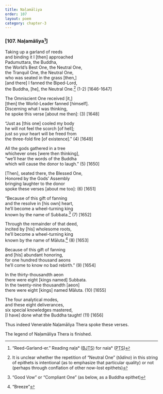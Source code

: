 ```yaml
---
title: Naḷamāliya
order: 107
layout: poem
category: chapter-3
---
```


### \[107. Naḷamāliya[^1]\]

Taking up a garland of reeds  
and binding it I \[then\] approached  
Padumuttara, the Buddha,  
the World’s Best One, the Neutral One,  
the Tranquil One, the Neutral One,  
who was seated in the grass \[then,\]  
\[and there\] I fanned the Biped-Lord,  
the Buddha, \[he\], the Neutral One.[^2] (1-2) \[1646-1647\]

The Omniscient One received \[it,\]  
\[then\] the World-Leader fanned \[himself\].  
Discerning what I was thinking,  
he spoke this verse \[about me then\]: (3) \[1648\]

“Just as \[this one\] cooled my body  
he will not feel the scorch \[of hell\];  
just so your heart will be freed from  
the three-fold fire \[of existence\].” (4) \[1649\]

All the gods gathered in a tree  
whichever ones \[were then thinking\],  
“we’ll hear the words of the Buddha  
which will cause the donor to laugh.” (5) \[1650\]

\[Then\], seated there, the Blessed One,  
Honored by the Gods’ Assembly  
bringing laughter to the donor  
spoke these verses \[about me too\]: (6) \[1651\]

“Because of this gift of fanning  
and the resolve in \[his own\] heart,  
he’ll become a wheel-turning king  
known by the name of Subbata.[^3] (7) \[1652\]

Through the remainder of that deed,  
incited by \[his\] wholesome roots,  
he’ll become a wheel-turning king  
known by the name of Māluta.[^4] (8) \[1653\]

Because of this gift of fanning  
and \[his\] abundant honoring,  
for one hundred thousand aeons  
he’ll come to know no bad rebirth.” (9) \[1654\]

In the thirty-thousandth aeon  
there were eight \[kings named\] Subbata.  
In the twenty-nine thousandth \[aeon\]  
there were eight \[kings\] named Māluta. (10) \[1655\]

The four analytical modes,  
and these eight deliverances,  
six special knowledges mastered,  
\[I have\] done what the Buddha taught! (11) \[1656\]

Thus indeed Venerable Naḷamāliya Thera spoke these verses.

The legend of Naḷamāliya Thera is finished.

[^1]: “Reed-Garland-er.” Reading naḷa° (<abbr title="Buddha Jayanthi Tripitaka Series">BJTS</abbr>) for nala° (<abbr title="Pali Text Society">PTS</abbr>)

[^2]: It is unclear whether the repetition of “Neutral One” (*tādino*) in this string of epithets is intentional (as to emphasize that particular quality) or not (perhaps through conflation of other now-lost epithets)

[^3]: “Good Vow” or “Compliant One” (as below, as a Buddha epithet)

[^4]: “Breeze”
